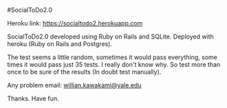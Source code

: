 #SocialToDo2.0

Heroku link: https://socialtodo2.herokuapp.com

SocialToDo2.0 developed using Ruby on Rails and SQLite.
Deployed with heroku (Ruby on Rails and Postgres).

The test seems a little random, sometimes it would pass everything, some times it would pass just 35 tests. I really don't know why. So test more than once to be sure of the results (In doubt test manually).

Any problem email: willian.kawakami@yale.edu

Thanks.
Have fun.
